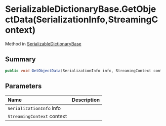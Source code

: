 # SerializableDictionaryBase.GetObjectData(SerializationInfo,StreamingContext)

Method in [SerializableDictionaryBase](/docs/api/csharp/yarn.unity.serializabledictionarybase-2.md)

## Summary



```csharp
public void GetObjectData(SerializationInfo info, StreamingContext context)
```

## Parameters

|Name|Description|
|:---|:---|
|`SerializationInfo` info||
|`StreamingContext` context||

